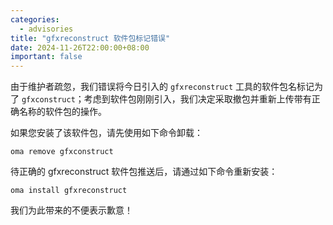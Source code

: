 ```yaml
---
categories:
  - advisories
title: "gfxreconstruct 软件包标记错误"
date: 2024-11-26T22:00:00+08:00
important: false
---
```


由于维护者疏忽，我们错误将今日引入的 `gfxreconstruct` 工具的软件包名标记为了 `gfxconstruct`；考虑到软件包刚刚引入，我们决定采取撤包并重新上传带有正确名称的软件包的操作。

如果您安装了该软件包，请先使用如下命令卸载：
```
oma remove gfxconstruct
```
待正确的 gfxreconstruct 软件包推送后，请通过如下命令重新安装：
```
oma install gfxreconstruct
```
我们为此带来的不便表示歉意！
